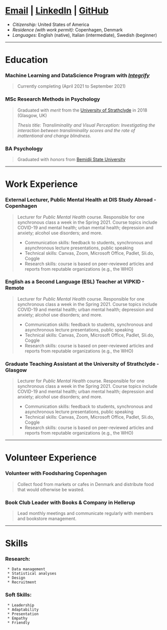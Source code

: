 # [Email](mailto:bethannchamber+gitcv@gmail.com)    |   [LinkedIn](linkedin.com/in/bethanyannc)    |   [GitHub](https://github.com/bethannchamber)

* *Citizenship:* United States of America
* *Residence (with work permit):* Copenhagen, Denmark
* *Languages:* English (native), Italian (intermediate), Swedish (beginner)

***

# Education

### **Machine Learning and DataScience Program** with [*Integrify*](https://integrify.academy/international)
> Currently completing (April 2021 to September 2021)
>

### **MSc Research Methods in Psychology** 
> Graduated with *merit* from the [University of Strathclyde](https://www.strath.ac.uk/courses/postgraduatetaught/researchmethodsinpsychology/) in 2018 (Glasgow, UK)
> 
> *Thesis title: Transliminality and Visual Perception: Investigating the interaction between transliminality scores and the rate of inattentional and change blindness.*
>

### **BA Psychology**
> Graduated with *honors* from [Bemidji State University](https://www.bemidjistate.edu/academics/departments/psychology/)
>


***

# Work Experience

### **External Lecturer, Public Mental Health** at DIS Study Abroad - Copenhagen
> 
> Lecturer for *Public Mental Health* course. Responsible for one synchronous class a week in the Spring 2021. Course topics include COVID-19 and mental health; urban mental health; depression and anxiety; alcohol use disorders; and more.
>
> * Communication skills: feedback to students, synchronous and asynchronous lecture presentations, public speaking
> * Technical skills: Canvas, Zoom, Microsoft Office, Padlet, Sli.do, Coggle
> * Research skills: course is based on peer-reviewed articles and reports from reputable organizations (e.g., the WHO)
>

### **English as a Second Language (ESL) Teacher** at VIPKID - Remote
>
> Lecturer for *Public Mental Health* course. Responsible for one synchronous class a week in the Spring 2021. Course topics include COVID-19 and mental health; urban mental health; depression and anxiety; alcohol use disorders; and more.
>
> * Communication skills: feedback to students, synchronous and asynchronous lecture presentations, public speaking
> * Technical skills: Canvas, Zoom, Microsoft Office, Padlet, Sli.do, Coggle
> * Research skills: course is based on peer-reviewed articles and reports from reputable organizations (e.g., the WHO)
>

### **Graduate Teaching Assistant** at the University of Strathclyde - Glasgow
> 
> Lecturer for *Public Mental Health* course. Responsible for one synchronous class a week in the Spring 2021. Course topics include COVID-19 and mental health; urban mental health; depression and anxiety; alcohol use disorders; and more.
>
> * Communication skills: feedback to students, synchronous and asynchronous lecture presentations, public speaking
> * Technical skills: Canvas, Zoom, Microsoft Office, Padlet, Sli.do, Coggle
> * Research skills: course is based on peer-reviewed articles and reports from reputable organizations (e.g., the WHO)
>

***

# Volunteer Experience

### **Volunteer with Foodsharing Copenhagen**
>
> Collect food from markets or cafes in Denmark and distribute food that would otherwise be wasted.
>

### **Book Club Leader with Books & Company in Hellerup**
>
> Lead monthly meetings and communicate regularly with members and bookstore management.
>

***

# Skills

### Research:

     * Data management
     * Statistical analyses
     * Design
     * Recruitment

### Soft Skills:

     * Leadership
     * Adaptability
     * Presentation
     * Empathy
     * Friendly
